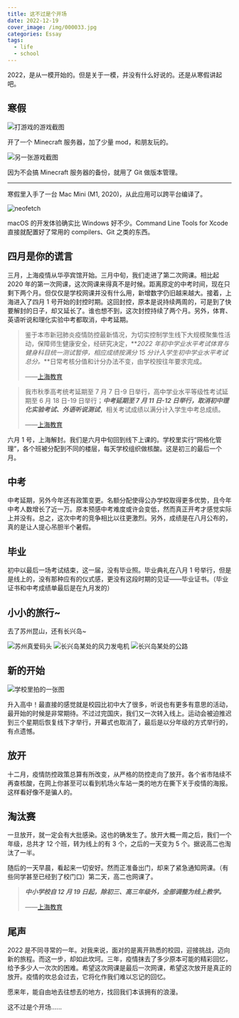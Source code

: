 ```yaml
---
title: 这不过是个开场
date: 2022-12-19
cover_image: /img/000033.jpg
categories: Essay
tags:
  - life
  - school
---
```


2022，是从一模开始的。但是关于一模，并没有什么好说的。还是从寒假讲起吧。

## 寒假

![打游戏的游戏截图](/img/000027.png)

开了一个 Minecraft 服务器，加了少量 mod，和朋友玩的。

![另一张游戏截图](/img/000028.png)

因为不会搞 Minecraft 服务器的备份，就用了 Git 做版本管理。

---

寒假里入手了一台 Mac Mini (M1, 2020)，从此应用可以跨平台编译了。

![neofetch](/img/000029.png)

macOS 的开发体验确实比 Windows 好不少。Command Line Tools for Xcode 直接就配置好了常用的 compilers、Git 之类的东西。

## 四月是你的谎言

三月，上海疫情从华亭宾馆开始。三月中旬，我们走进了第二次网课。相比起 2020 年的第一次网课，这次网课来得真不是时候。距离原定的中考时间，现在只剩下两个月。但仅仅是学校网课并没有什么用，新增数字仍旧越来越大。接着，上海进入了四月 1 号开始的封控时期。这回封控，原本是说持续两周的，可是到了快要解封的日子，却又延长了。谁也想不到，这次封控持续了两个月。另外，体育、英语听说和理化实验中考都取消，中考延期。

> 鉴于本市新冠肺炎疫情防控最新情况，为切实控制学生线下大规模聚集性活动，保障师生健康安全，经研究决定，**_2022 年初中学业水平考试体育与健身科目统一测试暂停，相应成绩按满分 15 分计入学生初中学业水平考试总分。_**日常考核分值和计分办法不变，由学校按往年要求完成。
>
> ——[上海教育](https://mp.weixin.qq.com/s/pyZke8VTgK_BN3W3957LjQ)

> 我市秋季高考统考延期至 7 月 7 日-9 日举行，高中学业水平等级性考试延期至 6 月 18 日-19 日举行；**_中考延期至 7 月 11 日-12 日举行，取消初中理化实验考试、外语听说测试_**，相关考试成绩以满分计入学生中考总成绩。
>
> ——[上海教育](https://mp.weixin.qq.com/s/D02YZKJpeoqMWhjdLthDNg)

六月 1 号，上海解封。我们是六月中旬回到线下上课的。学校里实行“网格化管理”，各个班被分配到不同的楼层，每天学校组织做核酸。这是初三的最后一个月。

## 中考

中考延期，另外今年还有政策变更。名额分配使得公办学校取得更多优势，且今年中考人数增长了近一万。原本预感中考难度或许会变低，然而真正开考才感觉实际上并没有。总之，这次中考的竞争相比以往更激烈。另外，成绩是在八月公布的，真的是让人提心吊胆半个暑假。

## 毕业

初中以最后一场考试结束，这一届，没有毕业照。毕业典礼在八月 1 号举行，但是是线上的，没有那种应有的仪式感，更没有这段时期的见证——毕业证书。（毕业证书和中考成绩单最后是在九月发的）

## 小小的旅行~

去了苏州昆山，还有长兴岛~

![苏州真爱码头](/img/000030.jpeg)
![长兴岛某处的风力发电机](/img/000031.jpeg)
![长兴岛某处的公路](/img/000032.jpeg)

## 新的开始

![学校里拍的一张图](/img/000033.jpg)

升入高中！最直接的感觉就是校园比初中大了很多，听说也有更多有意思的活动，最开始的时候是非常期待。不过过完国庆，我们又一次转入线上。运动会被迫推迟到三个星期后恢复线下才举行，开幕式也取消了，最后是以分年级的方式举行的，有点遗憾。

## 放开

十二月，疫情防控政策总算有所改变，从严格的防控走向了放开。各个省市陆续不再查核酸，在网上你甚至可以看到机场火车站一类的地方在撕下关于疫情的海报。这样看好像不是骗人的。

## 淘汰赛

一旦放开，就一定会有大批感染。这也的确发生了。放开大概一周之后，我们一个年级，总共才 12 个班，转为线上的有 3 个，之后的一天变为 5 个。据说高二也淘汰了一半。

随后的一天早晨，看起来一切安好。然而正准备出门，却来了紧急通知网课。（有些同学甚至已经到了校门口）第二天，高二也网课了。

> **_中小学校自 12 月 19 日起，除初三、高三年级外，全部调整为线上教学。_**
>
> ——[上海教育](https://mp.weixin.qq.com/s/RWoP4an5XRSjDrmM108vcQ)

## 尾声

2022 是不同寻常的一年。对我来说，面对的是离开熟悉的校园，迎接挑战，迈向新的旅程。而这一步，却如此坎坷。三年，疫情抹去了多少原本可能的精彩回忆，给予多少人一次次的困难。希望这次网课是最后一次网课，希望这次放开是真正的放开。疫情的坎总会过去，它将化作我们难以忘记的回忆。

愿来年，能自由地去往想去的地方，找回我们本该拥有的浪漫。

这不过是个开场......

<style>
@import url('https://unpkg.com/lxgw-wenkai-webfont/lxgwwenkai-regular.css');

.post {
  font-family: 'LXGW WenKai', sans-serif;
}
</style>
